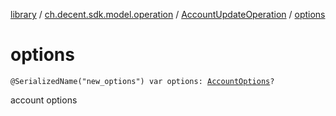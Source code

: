 [library](../../index.md) / [ch.decent.sdk.model.operation](../index.md) / [AccountUpdateOperation](index.md) / [options](./options.md)

# options

`@SerializedName("new_options") var options: `[`AccountOptions`](../../ch.decent.sdk.model/-account-options/index.md)`?`

account options

